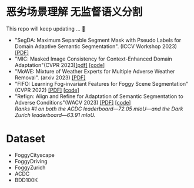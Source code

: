# 恶劣场景理解 无监督语义分割

This repo will keep updating ... 🤗


* "SegDA: Maximum Separable Segment Mask with Pseudo Labels for Domain Adaptive Semantic Segmentation". (ICCV Workshop 2023) [[PDF]](https://arxiv.org/pdf/2308.05851) 
* "MIC: Masked Image Consistency for Context-Enhanced Domain Adaptation"(CVPR 2023)[[pdf]](https://arxiv.org/pdf/2212.01322.pdf) [[code]](https://github.com/lhoyer/MIC)
* "MoWE: Mixture of Weather Experts for Multiple
Adverse Weather Removal". (arxiv 2023) [[PDF]](https://arxiv.org/pdf/2303.13739.pdf)
* "FIFO: Learning Fog-invariant Features for Foggy Scene Segmentation"(CVPR 2022) [[PDF]](https://arxiv.org/pdf/2204.01587.pdf) [[code]](https://github.com/sohyun-l/fifo)
* "Refign: Align and Refine for Adaptation of Semantic Segmentation to Adverse Conditions"(WACV 2023) [[PDF]](https://arxiv.org/abs/2207.06825) [[code]](https://github.com/brdav/refign)  
    *Ranks #1 on both the ACDC leaderboard—72.05 mIoU—and the Dark Zurich leaderboard—63.91 mIoU.*





# Dataset

* FoggyCityscape
* FoggyDriving
* FoggyZurich
* ACDC
* BDD100K
